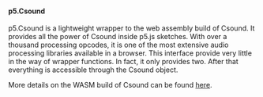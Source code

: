 #### p5.Csound

p5.Csound is a lightweight wrapper to the web assembly build of Csound. It provides all the power of Csound inside p5.js sketches. With over a thousand processing opcodes, it is one of the most extensive audio processing libraries available in a browser. This interface provide very little in the way of wrapper functions. In fact, it only provides two. After that everything is accessible through the Csound object. 

More details on the WASM build of Csound can be found [here](https://github.com/csound/csound/tree/master/wasm/browser). 